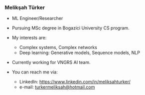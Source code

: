 ### Melikşah Türker
- ML Engineer/Researcher
- Pursuing MSc degree in Bogazici University CS program.
- My interests are:
  - Complex systems, Complex networks
  - Deep learning: Generative models, Sequence models, NLP
- Currently working for VNGRS AI team.

- You can reach me via:
  - LinkedIn: https://www.linkedin.com/in/meliksahturker/
  - e-mail: turkermeliksah@hotmail.com

<!--
**meliksahturker/meliksahturker** is a ✨ _special_ ✨ repository because its `README.md` (this file) appears on your GitHub profile.

Here are some ideas to get you started:

- 🔭 I’m currently working on ...
- 🌱 I’m currently learning ...
- 👯 I’m looking to collaborate on ...
- 🤔 I’m looking for help with ...
- 💬 Ask me about ...
- 📫 How to reach me: ...
- 😄 Pronouns: ...
- ⚡ Fun fact: ...
-->
